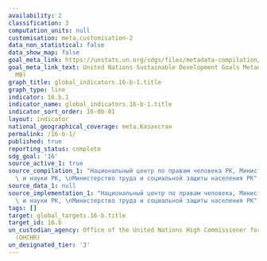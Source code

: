 ```yaml
---
availability: 2
classification: 3
computation_units: null
customisation: meta.customisation-2
data_non_statistical: false
data_show_map: false
goal_meta_link: https://unstats.un.org/sdgs/files/metadata-compilation/Metadata-Goal-10.pdf
goal_meta_link_text: United Nations Sustainable Development Goals Metadata (PDF 4.0
  MB)
graph_title: global_indicators.16-b-1.title
graph_type: line
indicator: 16.b.1
indicator_name: global_indicators.16-b-1.title
indicator_sort_order: 16-0b-01
layout: indicator
national_geographical_coverage: meta.Казахстан
permalink: /16-b-1/
published: true
reporting_status: complete
sdg_goal: '16'
source_active_1: true
source_compilation_1: "Национальный центр по правам человека РК, Министерство образования\
  \ и науки РК, \nМинистерство труда и социальной защиты населения РК"
source_data_1: null
source_implementation_1: "Национальный центр по правам человека, Министерство образования\
  \ и науки РК, \nМинистерство труда и социальной защиты населения РК"
tags: []
target: global_targets.16-b.title
target_id: 16.b
un_custodian_agency: Office of the United Nations High Commissioner for Human Rights
  (OHCHR)
un_designated_tier: '3'
---
```

